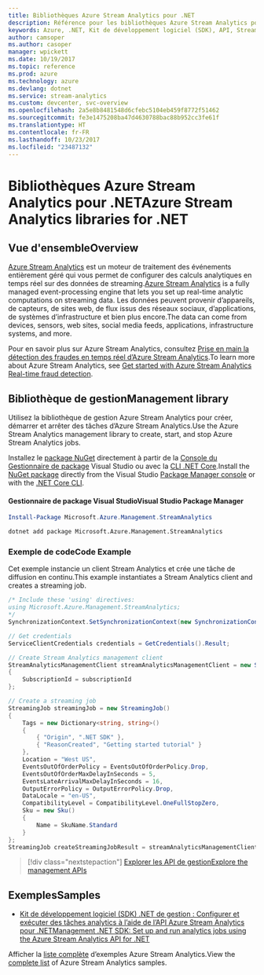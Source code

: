 ```yaml
---
title: Bibliothèques Azure Stream Analytics pour .NET
description: Référence pour les bibliothèques Azure Stream Analytics pour .NET
keywords: Azure, .NET, Kit de développement logiciel (SDK), API, Stream Analytics
author: camsoper
ms.author: casoper
manager: wpickett
ms.date: 10/19/2017
ms.topic: reference
ms.prod: azure
ms.technology: azure
ms.devlang: dotnet
ms.service: stream-analytics
ms.custom: devcenter, svc-overview
ms.openlocfilehash: 2a5e8b8481548d6cfebc5104eb459f8772f51462
ms.sourcegitcommit: fe3e1475208ba47d4630788bac88b952cc3fe61f
ms.translationtype: HT
ms.contentlocale: fr-FR
ms.lasthandoff: 10/23/2017
ms.locfileid: "23487132"
---
```

# <a name="azure-stream-analytics-libraries-for-net"></a><span data-ttu-id="eadc4-104">Bibliothèques Azure Stream Analytics pour .NET</span><span class="sxs-lookup"><span data-stu-id="eadc4-104">Azure Stream Analytics libraries for .NET</span></span>

## <a name="overview"></a><span data-ttu-id="eadc4-105">Vue d'ensemble</span><span class="sxs-lookup"><span data-stu-id="eadc4-105">Overview</span></span>

<span data-ttu-id="eadc4-106">[Azure Stream Analytics](/azure/stream-analytics/stream-analytics-introduction) est un moteur de traitement des événements entièrement géré qui vous permet de configurer des calculs analytiques en temps réel sur des données de streaming.</span><span class="sxs-lookup"><span data-stu-id="eadc4-106">[Azure Stream Analytics](/azure/stream-analytics/stream-analytics-introduction) is a fully managed event-processing engine that lets you set up real-time analytic computations on streaming data.</span></span> <span data-ttu-id="eadc4-107">Les données peuvent provenir d’appareils, de capteurs, de sites web, de flux issus des réseaux sociaux, d’applications, de systèmes d’infrastructure et bien plus encore.</span><span class="sxs-lookup"><span data-stu-id="eadc4-107">The data can come from devices, sensors, web sites, social media feeds, applications, infrastructure systems, and more.</span></span> 

<span data-ttu-id="eadc4-108">Pour en savoir plus sur Azure Stream Analytics, consultez [Prise en main la détection des fraudes en temps réel d’Azure Stream Analytics](/azure/stream-analytics/stream-analytics-real-time-fraud-detection).</span><span class="sxs-lookup"><span data-stu-id="eadc4-108">To learn more about Azure Stream Analytics, see [Get started with Azure Stream Analytics Real-time fraud detection](/azure/stream-analytics/stream-analytics-real-time-fraud-detection).</span></span>


## <a name="management-library"></a><span data-ttu-id="eadc4-109">Bibliothèque de gestion</span><span class="sxs-lookup"><span data-stu-id="eadc4-109">Management library</span></span>

<span data-ttu-id="eadc4-110">Utilisez la bibliothèque de gestion Azure Stream Analytics pour créer, démarrer et arrêter des tâches d’Azure Stream Analytics.</span><span class="sxs-lookup"><span data-stu-id="eadc4-110">Use the Azure Stream Analytics management library to create, start, and stop Azure Stream Analytics jobs.</span></span>

<span data-ttu-id="eadc4-111">Installez le [package NuGet](https://www.nuget.org/packages/Microsoft.Azure.Management.StreamAnalytics) directement à partir de la [Console du Gestionnaire de package][PackageManager] Visual Studio ou avec la [CLI .NET Core][DotNetCLI].</span><span class="sxs-lookup"><span data-stu-id="eadc4-111">Install the [NuGet package](https://www.nuget.org/packages/Microsoft.Azure.Management.StreamAnalytics) directly from the Visual Studio [Package Manager console][PackageManager] or with the [.NET Core CLI][DotNetCLI].</span></span>

#### <a name="visual-studio-package-manager"></a><span data-ttu-id="eadc4-112">Gestionnaire de package Visual Studio</span><span class="sxs-lookup"><span data-stu-id="eadc4-112">Visual Studio Package Manager</span></span>

```powershell
Install-Package Microsoft.Azure.Management.StreamAnalytics
```

```bash
dotnet add package Microsoft.Azure.Management.StreamAnalytics
```

### <a name="code-example"></a><span data-ttu-id="eadc4-113">Exemple de code</span><span class="sxs-lookup"><span data-stu-id="eadc4-113">Code Example</span></span>

<span data-ttu-id="eadc4-114">Cet exemple instancie un client Stream Analytics et crée une tâche de diffusion en continu.</span><span class="sxs-lookup"><span data-stu-id="eadc4-114">This example instantiates a Stream Analytics client and creates a streaming job.</span></span>

```csharp
/* Include these 'using' directives:
using Microsoft.Azure.Management.StreamAnalytics;
*/
SynchronizationContext.SetSynchronizationContext(new SynchronizationContext());

// Get credentials
ServiceClientCredentials credentials = GetCredentials().Result;

// Create Stream Analytics management client
StreamAnalyticsManagementClient streamAnalyticsManagementClient = new StreamAnalyticsManagementClient(credentials)
{
    SubscriptionId = subscriptionId
};

// Create a streaming job
StreamingJob streamingJob = new StreamingJob()
{
    Tags = new Dictionary<string, string>()
    {
        { "Origin", ".NET SDK" },
        { "ReasonCreated", "Getting started tutorial" }
    },
    Location = "West US",
    EventsOutOfOrderPolicy = EventsOutOfOrderPolicy.Drop,
    EventsOutOfOrderMaxDelayInSeconds = 5,
    EventsLateArrivalMaxDelayInSeconds = 16,
    OutputErrorPolicy = OutputErrorPolicy.Drop,
    DataLocale = "en-US",
    CompatibilityLevel = CompatibilityLevel.OneFullStopZero,
    Sku = new Sku()
    {
        Name = SkuName.Standard
    }
};
StreamingJob createStreamingJobResult = streamAnalyticsManagementClient.StreamingJobs.CreateOrReplace(streamingJob, resourceGroupName, streamingJobName);
```

> [!div class="nextstepaction"]
> [<span data-ttu-id="eadc4-115">Explorer les API de gestion</span><span class="sxs-lookup"><span data-stu-id="eadc4-115">Explore the management APIs</span></span>](/dotnet/api/overview/azure/streamanalytics/management)


## <a name="samples"></a><span data-ttu-id="eadc4-116">Exemples</span><span class="sxs-lookup"><span data-stu-id="eadc4-116">Samples</span></span>

- [<span data-ttu-id="eadc4-117">Kit de développement logiciel (SDK) .NET de gestion : Configurer et exécuter des tâches analytics à l’aide de l’API Azure Stream Analytics pour .NET</span><span class="sxs-lookup"><span data-stu-id="eadc4-117">Management .NET SDK: Set up and run analytics jobs using the Azure Stream Analytics API for .NET</span></span>](/azure/stream-analytics/stream-analytics-dotnet-management-sdk)

<span data-ttu-id="eadc4-118">Afficher la [liste complète](https://azure.microsoft.com/resources/samples/?platform=dotnet&service=stream-analytics) d’exemples Azure Stream Analytics.</span><span class="sxs-lookup"><span data-stu-id="eadc4-118">View the [complete list](https://azure.microsoft.com/resources/samples/?platform=dotnet&service=stream-analytics) of Azure Stream Analytics samples.</span></span>

[PackageManager]: https://docs.microsoft.com/nuget/tools/package-manager-console
[DotNetCLI]: https://docs.microsoft.com/dotnet/core/tools/dotnet-add-package
